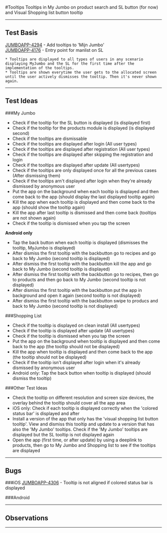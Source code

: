 #Tooltips
Tooltips in My Jumbo on product search and SL button (for now) and Visual Shopping list button tooltip

***

## Test Basis
[JUMBOAPP-4294](https://icemobile.atlassian.net/browse/JUMBOAPP-4294) - Add tooltips to 'Mijn Jumbo'<br>
[JUMBOAPP-4176](https://icemobile.atlassian.net/browse/JUMBOAPP-4176) - Entry point for manlist on SL


	* Tooltips are displayed to all types of users in any scenario displaying MyJumbo and the SL for the first time after the implementation of the tooltips.
	* Tooltips are shown everytime the user gets to the allocated screen until the user actively dismisses the tooltip. Then it's never shown again. 
  
***

## Test Ideas
###My Jumbo
* Check if the tooltip for the SL button is displayed (is displayed first)
* Check if the tooltip for the products module is displayed (is displayed second)
* Check if the tooltips are dismissable
* Check if the tooltips are displayed after login (All user types)
* Check if the tooltips are displayed after registration (All user types)
* Check if the tooltips are displayed after skipping the registration and login
* Check if the tooltips are displayed after update (All usertypes)
* Check if the tooltips are only displayed once for all the previous cases (After dismissing them)
* Check if the tooltips arn't displayed after login when they're already dismissed by anonymous user
* Put the app on the background when each tooltip is displayed and then come back to the app (should display the last displayed tooltip again)
* Kill the app when each tooltip is displayed and then come back to the app (should show the tooltip again)
* Kill the app after last tooltip is dismissed and then come back (tooltips are not shown again)
* Check if the tooltip is dismissed when you tap the screen

**Android only**

* Tap the back button when each tooltip is displayed (dismisses the tooltip, MyJumbo is displayed)
* After dismiss the first tooltip with the backbutton go to recipes and go back to My Jumbo (second tooltip is displayed)
* After dismiss the first tooltip with the backbutton kill the app and go back to My Jumbo (second tooltip is displayed)
* After dismiss the first tooltip with the backbutton go to recipes, then go to products and then go back to My Jumbo (second tooltip is not displayed)
* After dismiss the first tooltip with the backbutton put the app in background and open it again (second tooltip is not displayed)
* After dismiss the first tooltip with the backbutton swipe to producs and back to My Jumbo (second tooltip is not displayed)

###Shopping List

* Check if the tooltip is displayed on clean install (All usertypes)
* Check if the tooltip is displayed after update (All usertypes)
* Check if the tooltip is dismissed when you tap the screen
* Put the app on the background when tooltip is displayed and then come back to the app (the tooltip should not be displayed)
* Kill the app when tooltip is displayed and then come back to the app (the tooltip should not be displayed)
* Check if the tooltip isn't displayed after login when it's already dismissed by anonymous user
* Android only: Tap the back button when tooltip is displayed (should dismiss the tooltip)



###Other Test Ideas
* Check the tooltip on different resolution and screen size devices, the overlay behind the tooltip should cover all the app area
* iOS only: Check if each tooltip is displayed correctly when the 'colored status bar' is displayed and after  
* Install a version of the app that only has the 'visual shopping list button tooltip'. View and dismiss this tooltip and update to a version that has also the 'My Jumbo' tooltips. Check if the 'My Jumbo' tooltips are displayed but the SL tooltip is not displayed again
* Open the app (first time, or after update) by using a deeplink to products, then go to My Jumbo and Shopping list to see if the tooltips are displayed  

***

## Bugs
###iOS
[JUMBOAPP-4306](https://icemobile.atlassian.net/browse/JUMBOAPP-4306) - Tooltip is not aligned if colored status bar is displayed

###Android

***

## Observations


***
